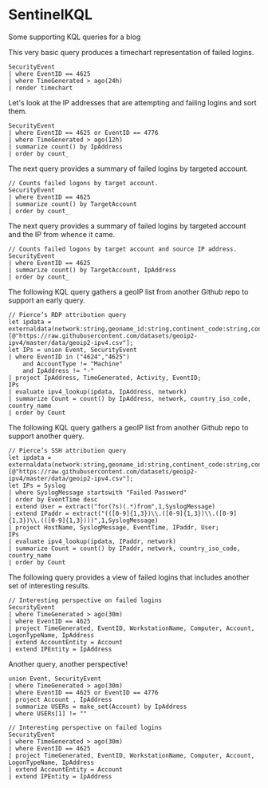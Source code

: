 # SentinelKQL
Some supporting KQL queries for a blog

This very basic query produces a timechart representation of failed logins.

```kusto
SecurityEvent
| where EventID == 4625
| where TimeGenerated > ago(24h)
| render timechart
```

Let's look at the IP addresses that are attempting and failing logins and sort them.

```kusto
SecurityEvent
| where EventID == 4625 or EventID == 4776
| where TimeGenerated > ago(12h)
| summarize count() by IpAddress
| order by count_
```

The next query provides a summary of failed logins by targeted account.

```kusto
// Counts failed logons by target account. 
SecurityEvent
| where EventID == 4625
| summarize count() by TargetAccount
| order by count_
```

The next query provides a summary of failed logins by targeted account and the IP from whence it came. 

```kusto
// Counts failed logons by target account and source IP address. 
SecurityEvent
| where EventID == 4625
| summarize count() by TargetAccount, IpAddress
| order by count_
```

The following KQL query gathers a geoIP list from another Github repo to support an early query.

```kusto
// Pierce’s RDP attribution query
let ipdata = externaldata(network:string,geoname_id:string,continent_code:string,continent_name:string,country_iso_code:string,country_name:string,is_anonymous_proxy:string,is_satellite_provider:string)
[@"https://raw.githubusercontent.com/datasets/geoip2-ipv4/master/data/geoip2-ipv4.csv"];
let IPs = union Event, SecurityEvent
| where EventID in ("4624","4625")
    and AccountType != "Machine"
    and IpAddress != "-" 
| project IpAddress, TimeGenerated, Activity, EventID;
IPs
| evaluate ipv4_lookup(ipdata, IpAddress, network)
| summarize Count = count() by IpAddress, network, country_iso_code, country_name
| order by Count 
```

The following KQL query gathers a geoIP list from another Github repo to support another query.

```kusto
// Pierce’s SSH attribution query
let ipdata = externaldata(network:string,geoname_id:string,continent_code:string,continent_name:string,country_iso_code:string,country_name:string,is_anonymous_proxy:string,is_satellite_provider:string)
[@"https://raw.githubusercontent.com/datasets/geoip2-ipv4/master/data/geoip2-ipv4.csv"];
let IPs = Syslog
| where SyslogMessage startswith "Failed Password"
| order by EventTime desc 
| extend User = extract("for(?s)(.*)from",1,SyslogMessage)
| extend IPaddr = extract("(([0-9]{1,3})\\.([0-9]{1,3})\\.([0-9]{1,3})\\.(([0-9]{1,3})))",1,SyslogMessage) 
| project HostName, SyslogMessage, EventTime, IPaddr, User;
IPs
| evaluate ipv4_lookup(ipdata, IPaddr, network)
| summarize Count = count() by IPaddr, network, country_iso_code, country_name
| order by Count
```

The following query provides a view of failed logins that includes another set of interesting results.

```kusto
// Interesting perspective on failed logins
SecurityEvent
| where TimeGenerated > ago(30m)
| where EventID == 4625
| project TimeGenerated, EventID, WorkstationName, Computer, Account, LogonTypeName, IpAddress
| extend AccountEntity = Account
| extend IPEntity = IpAddress
```

Another query, another perspective!
```kusto
union Event, SecurityEvent
| where TimeGenerated > ago(30m)
| where EventID == 4625 or EventID == 4776
| project Account , IpAddress
| summarize USERs = make_set(Account) by IpAddress
| where USERs[1] != ""
```

```kusto
// Interesting perspective on failed logins
SecurityEvent
| where TimeGenerated > ago(30m)
| where EventID == 4625
| project TimeGenerated, EventID, WorkstationName, Computer, Account, LogonTypeName, IpAddress
| extend AccountEntity = Account
| extend IPEntity = IpAddress
```
